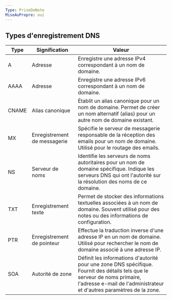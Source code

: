 ```yaml
---
Type: PriseDeNote
MiseAuPropre: oui
---
```


## Types d'enregistrement DNS

| Type   | Signification                 | Valeur                                                    |
|--------|------------------------------|-----------------------------------------------------------|
| A      | Adresse                      | Enregistre une adresse IPv4 correspondant à un nom de domaine.|
| AAAA   | Adresse                      | Enregistre une adresse IPv6 correspondant à un nom de domaine.|
| CNAME  | Alias canonique              | Établit un alias canonique pour un nom de domaine. Permet de créer un nom alternatif (alias) pour un autre nom de domaine existant. |
| MX     | Enregistrement de messagerie | Spécifie le serveur de messagerie responsable de la réception des emails pour un nom de domaine. Utilisé pour le routage des emails. |
| NS     | Serveur de noms              | Identifie les serveurs de noms autoritaires pour un nom de domaine spécifique. Indique les serveurs DNS qui ont l'autorité sur la résolution des noms de ce domaine. |
| TXT    | Enregistrement texte          | Permet de stocker des informations textuelles associées à un nom de domaine. Souvent utilisé pour des notes ou des informations de configuration. |
| PTR    | Enregistrement de pointeur    | Effectue la traduction inverse d'une adresse IP en un nom de domaine. Utilisé pour rechercher le nom de domaine associé à une adresse IP. |
| SOA    | Autorité de zone              | Définit les informations d'autorité pour une zone DNS spécifique. Fournit des détails tels que le serveur de noms primaire, l'adresse e-mail de l'administrateur et d'autres paramètres de la zone. |





